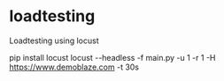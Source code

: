 # loadtesting
Loadtesting using locust

pip install locust
locust --headless -f main.py -u 1 -r 1 -H https://www.demoblaze.com -t 30s